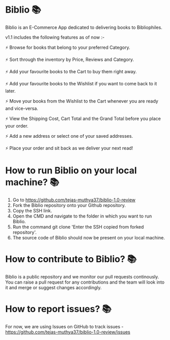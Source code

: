 # Biblio 📚

Biblio is an E-Commerce App dedicated to delivering books to Bibliophiles.

v1.1 includes the following features as of now :- 

⚡ Browse for books that belong to your preferred Category.

⚡ Sort through the inventory by Price, Reviews and Category.

⚡ Add your favourite books to the Cart to buy them right away.

⚡ Add your favourite books to the Wishlist if you want to come back to it later.

⚡ Move your books from the Wishlist to the Cart whenever you are ready and vice-versa.

⚡ View the Shipping Cost, Cart Total and the Grand Total before you place your order.

⚡ Add a new address or select one of your saved addresses.

⚡ Place your order and sit back as we deliver your next read!


# How to run Biblio on your local machine? 📚

1. Go to https://github.com/tejas-muthya37/biblio-1.0-review
2. Fork the Biblio repository onto your Github repository.
3. Copy the SSH link.
4. Open the CMD and navigate to the folder in which you want to run Biblio.
5. Run the command git clone 'Enter the SSH copied from forked repository'.
6. The source code of Biblio should now be present on your local machine.

# How to contribute to Biblio? 📚
Biblio is a public repository and we monitor our pull requests continously. You can raise a pull request for any contributions and the team will look into it and merge or suggest changes accordingly.

# How to report issues? 📚
For now, we are using Issues on GitHub to track issues - https://github.com/tejas-muthya37/biblio-1.0-review/issues
